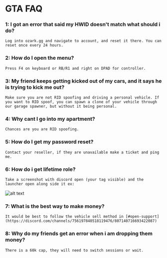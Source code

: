 # GTA FAQ

### 1: I got an error that said my HWID doesn't match what should i do?
    Log into ozark.gg and navigate to account, and reset it there. You can reset once every 24 hours.

### 2: How do I open the menu?
    Press F4 on keyboard or RB/R1 and right on DPAD for controller.

### 3: My friend keeps getting kicked out of my cars, and it says he is trying to kick me out?
    Make sure you are not RID spoofing and driving a personal vehicle. If you want to RID spoof, you can spawn a clone of your vehicle through our garage spawner, but without it being personal.

### 4: Why cant I go into my apartment?
    Chances are you are RID spoofing.

### 5: How do I get my password reset? 
    Contact your reseller, if they are unavailable make a ticket and ping me.

### 6: How do i get lifetime role? 
    Take a screenshot with discord open (your tag visible) and the launcher open along side it ex:
![alt text](https://i.imgur.com/teN1n5Q.png "Verification Example")

### 7: What is the best way to make money? 
    It would be best to follow the vehicle sell method in [#open-support](https://discord.com/channels/756197840518119476/807140716693422087)

### 8: Why do my friends get an error when i am dropping them money?
    There is a 60k cap, they will need to switch sessions or wait.